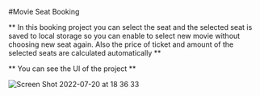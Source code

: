#Movie Seat Booking

** In this booking project you can select the seat and the selected seat is saved to local storage so you can enable to select new movie without choosing new seat again. Also the price of ticket and amount of the selected seats are calculated automatically **

** You can see the UI of the project **

![Screen Shot 2022-07-20 at 18 36 33](https://user-images.githubusercontent.com/100119877/180024280-0610e254-934f-4ead-acdc-c8cca40660ee.png)
